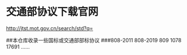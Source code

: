 # 交通部协议下载官网
http://jtst.mot.gov.cn/search/std?q=


##本仓库收录一些国标或交通部部标协议
###808-2011 808-2019 809 1078 17691 ......
